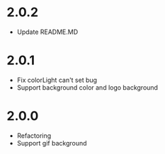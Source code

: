 # 2.0.2
- Update README.MD

# 2.0.1
- Fix colorLight can't set bug
- Support background color and logo background


# 2.0.0
- Refactoring
- Support gif background